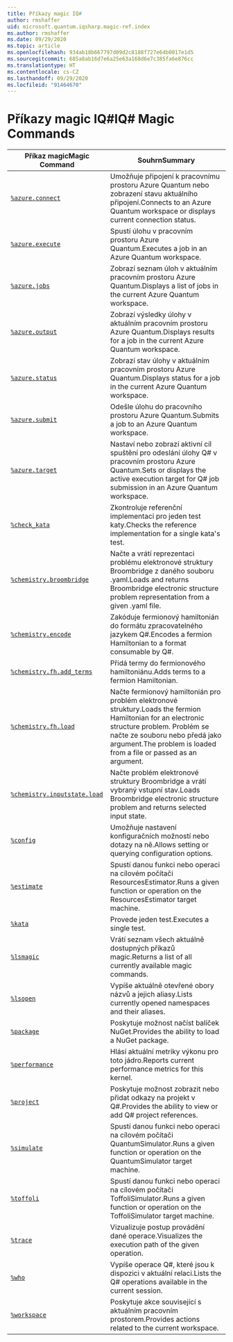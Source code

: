 ```yaml
---
title: Příkazy magic IQ#
author: rmshaffer
uid: microsoft.quantum.iqsharp.magic-ref.index
ms.author: rmshaffer
ms.date: 09/29/2020
ms.topic: article
ms.openlocfilehash: 934ab18b667797d09d2c8188f727e64b0017e1d5
ms.sourcegitcommit: 685a8ab16d7e6a25e63a168d6e7c385fa6e876cc
ms.translationtype: HT
ms.contentlocale: cs-CZ
ms.lasthandoff: 09/29/2020
ms.locfileid: "91464670"
---
```

# <a name="iq-magic-commands"></a><span data-ttu-id="9c417-102">Příkazy magic IQ#</span><span class="sxs-lookup"><span data-stu-id="9c417-102">IQ# Magic Commands</span></span>
| <span data-ttu-id="9c417-103">Příkaz magic</span><span class="sxs-lookup"><span data-stu-id="9c417-103">Magic Command</span></span> | <span data-ttu-id="9c417-104">Souhrn</span><span class="sxs-lookup"><span data-stu-id="9c417-104">Summary</span></span> |
|---------------|---------|
| [`%azure.connect`](xref:microsoft.quantum.iqsharp.magic-ref.azure.connect) | <span data-ttu-id="9c417-105">Umožňuje připojení k pracovnímu prostoru Azure Quantum nebo zobrazení stavu aktuálního připojení.</span><span class="sxs-lookup"><span data-stu-id="9c417-105">Connects to an Azure Quantum workspace or displays current connection status.</span></span> |
| [`%azure.execute`](xref:microsoft.quantum.iqsharp.magic-ref.azure.execute) | <span data-ttu-id="9c417-106">Spustí úlohu v pracovním prostoru Azure Quantum.</span><span class="sxs-lookup"><span data-stu-id="9c417-106">Executes a job in an Azure Quantum workspace.</span></span> |
| [`%azure.jobs`](xref:microsoft.quantum.iqsharp.magic-ref.azure.jobs) | <span data-ttu-id="9c417-107">Zobrazí seznam úloh v aktuálním pracovním prostoru Azure Quantum.</span><span class="sxs-lookup"><span data-stu-id="9c417-107">Displays a list of jobs in the current Azure Quantum workspace.</span></span> |
| [`%azure.output`](xref:microsoft.quantum.iqsharp.magic-ref.azure.output) | <span data-ttu-id="9c417-108">Zobrazí výsledky úlohy v aktuálním pracovním prostoru Azure Quantum.</span><span class="sxs-lookup"><span data-stu-id="9c417-108">Displays results for a job in the current Azure Quantum workspace.</span></span> |
| [`%azure.status`](xref:microsoft.quantum.iqsharp.magic-ref.azure.status) | <span data-ttu-id="9c417-109">Zobrazí stav úlohy v aktuálním pracovním prostoru Azure Quantum.</span><span class="sxs-lookup"><span data-stu-id="9c417-109">Displays status for a job in the current Azure Quantum workspace.</span></span> |
| [`%azure.submit`](xref:microsoft.quantum.iqsharp.magic-ref.azure.submit) | <span data-ttu-id="9c417-110">Odešle úlohu do pracovního prostoru Azure Quantum.</span><span class="sxs-lookup"><span data-stu-id="9c417-110">Submits a job to an Azure Quantum workspace.</span></span> |
| [`%azure.target`](xref:microsoft.quantum.iqsharp.magic-ref.azure.target) | <span data-ttu-id="9c417-111">Nastaví nebo zobrazí aktivní cíl spuštění pro odeslání úlohy Q# v pracovním prostoru Azure Quantum.</span><span class="sxs-lookup"><span data-stu-id="9c417-111">Sets or displays the active execution target for Q# job submission in an Azure Quantum workspace.</span></span> |
| [`%check_kata`](xref:microsoft.quantum.iqsharp.magic-ref.check_kata) | <span data-ttu-id="9c417-112">Zkontroluje referenční implementaci pro jeden test katy.</span><span class="sxs-lookup"><span data-stu-id="9c417-112">Checks the reference implementation for a single kata's test.</span></span> |
| [`%chemistry.broombridge`](xref:microsoft.quantum.iqsharp.magic-ref.chemistry.broombridge) | <span data-ttu-id="9c417-113">Načte a vrátí reprezentaci problému elektronové struktury Broombridge z daného souboru .yaml.</span><span class="sxs-lookup"><span data-stu-id="9c417-113">Loads and returns Broombridge electronic structure problem representation from a given .yaml file.</span></span> |
| [`%chemistry.encode`](xref:microsoft.quantum.iqsharp.magic-ref.chemistry.encode) | <span data-ttu-id="9c417-114">Zakóduje fermionový hamiltonián do formátu zpracovatelného jazykem Q#.</span><span class="sxs-lookup"><span data-stu-id="9c417-114">Encodes a fermion Hamiltonian to a format consumable by Q#.</span></span> |
| [`%chemistry.fh.add_terms`](xref:microsoft.quantum.iqsharp.magic-ref.chemistry.fh.add_terms) | <span data-ttu-id="9c417-115">Přidá termy do fermionového hamiltoniánu.</span><span class="sxs-lookup"><span data-stu-id="9c417-115">Adds terms to a fermion Hamiltonian.</span></span> |
| [`%chemistry.fh.load`](xref:microsoft.quantum.iqsharp.magic-ref.chemistry.fh.load) | <span data-ttu-id="9c417-116">Načte fermionový hamiltonián pro problém elektronové struktury.</span><span class="sxs-lookup"><span data-stu-id="9c417-116">Loads the fermion Hamiltonian for an electronic structure problem.</span></span> <span data-ttu-id="9c417-117">Problém se načte ze souboru nebo předá jako argument.</span><span class="sxs-lookup"><span data-stu-id="9c417-117">The problem is loaded from a file or passed as an argument.</span></span> |
| [`%chemistry.inputstate.load`](xref:microsoft.quantum.iqsharp.magic-ref.chemistry.inputstate.load) | <span data-ttu-id="9c417-118">Načte problém elektronové struktury Broombridge a vrátí vybraný vstupní stav.</span><span class="sxs-lookup"><span data-stu-id="9c417-118">Loads Broombridge electronic structure problem and returns selected input state.</span></span> |
| [`%config`](xref:microsoft.quantum.iqsharp.magic-ref.config) | <span data-ttu-id="9c417-119">Umožňuje nastavení konfiguračních možností nebo dotazy na ně.</span><span class="sxs-lookup"><span data-stu-id="9c417-119">Allows setting or querying configuration options.</span></span> |
| [`%estimate`](xref:microsoft.quantum.iqsharp.magic-ref.estimate) | <span data-ttu-id="9c417-120">Spustí danou funkci nebo operaci na cílovém počítači ResourcesEstimator.</span><span class="sxs-lookup"><span data-stu-id="9c417-120">Runs a given function or operation on the ResourcesEstimator target machine.</span></span> |
| [`%kata`](xref:microsoft.quantum.iqsharp.magic-ref.kata) | <span data-ttu-id="9c417-121">Provede jeden test.</span><span class="sxs-lookup"><span data-stu-id="9c417-121">Executes a single test.</span></span> |
| [`%lsmagic`](xref:microsoft.quantum.iqsharp.magic-ref.lsmagic) | <span data-ttu-id="9c417-122">Vrátí seznam všech aktuálně dostupných příkazů magic.</span><span class="sxs-lookup"><span data-stu-id="9c417-122">Returns a list of all currently available magic commands.</span></span> |
| [`%lsopen`](xref:microsoft.quantum.iqsharp.magic-ref.lsopen) | <span data-ttu-id="9c417-123">Vypíše aktuálně otevřené obory názvů a jejich aliasy.</span><span class="sxs-lookup"><span data-stu-id="9c417-123">Lists currently opened namespaces and their aliases.</span></span> |
| [`%package`](xref:microsoft.quantum.iqsharp.magic-ref.package) | <span data-ttu-id="9c417-124">Poskytuje možnost načíst balíček NuGet.</span><span class="sxs-lookup"><span data-stu-id="9c417-124">Provides the ability to load a NuGet package.</span></span> |
| [`%performance`](xref:microsoft.quantum.iqsharp.magic-ref.performance) | <span data-ttu-id="9c417-125">Hlásí aktuální metriky výkonu pro toto jádro.</span><span class="sxs-lookup"><span data-stu-id="9c417-125">Reports current performance metrics for this kernel.</span></span> |
| [`%project`](xref:microsoft.quantum.iqsharp.magic-ref.project) | <span data-ttu-id="9c417-126">Poskytuje možnost zobrazit nebo přidat odkazy na projekt v Q#.</span><span class="sxs-lookup"><span data-stu-id="9c417-126">Provides the ability to view or add Q# project references.</span></span> |
| [`%simulate`](xref:microsoft.quantum.iqsharp.magic-ref.simulate) | <span data-ttu-id="9c417-127">Spustí danou funkci nebo operaci na cílovém počítači QuantumSimulator.</span><span class="sxs-lookup"><span data-stu-id="9c417-127">Runs a given function or operation on the QuantumSimulator target machine.</span></span> |
| [`%toffoli`](xref:microsoft.quantum.iqsharp.magic-ref.toffoli) | <span data-ttu-id="9c417-128">Spustí danou funkci nebo operaci na cílovém počítači ToffoliSimulator.</span><span class="sxs-lookup"><span data-stu-id="9c417-128">Runs a given function or operation on the ToffoliSimulator target machine.</span></span> |
| [`%trace`](xref:microsoft.quantum.iqsharp.magic-ref.trace) | <span data-ttu-id="9c417-129">Vizualizuje postup provádění dané operace.</span><span class="sxs-lookup"><span data-stu-id="9c417-129">Visualizes the execution path of the given operation.</span></span> |
| [`%who`](xref:microsoft.quantum.iqsharp.magic-ref.who) | <span data-ttu-id="9c417-130">Vypíše operace Q#, které jsou k dispozici v aktuální relaci.</span><span class="sxs-lookup"><span data-stu-id="9c417-130">Lists the Q# operations available in the current session.</span></span> |
| [`%workspace`](xref:microsoft.quantum.iqsharp.magic-ref.workspace) | <span data-ttu-id="9c417-131">Poskytuje akce související s aktuálním pracovním prostorem.</span><span class="sxs-lookup"><span data-stu-id="9c417-131">Provides actions related to the current workspace.</span></span> |
